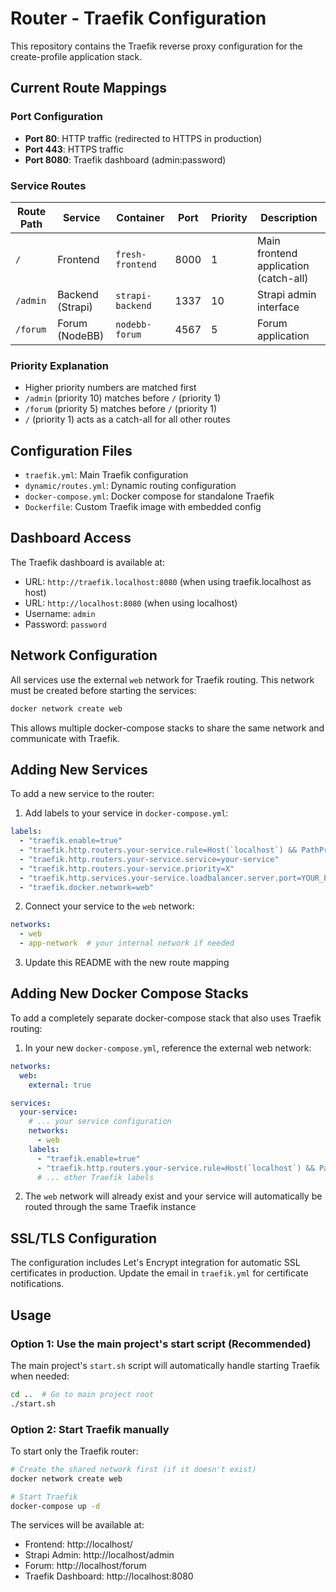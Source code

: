 # Router - Traefik Configuration

This repository contains the Traefik reverse proxy configuration for the create-profile application stack.

## Current Route Mappings

### Port Configuration
- **Port 80**: HTTP traffic (redirected to HTTPS in production)
- **Port 443**: HTTPS traffic
- **Port 8080**: Traefik dashboard (admin:password)

### Service Routes

| Route Path | Service | Container | Port | Priority | Description |
|------------|---------|-----------|------|----------|-------------|
| `/` | Frontend | `fresh-frontend` | 8000 | 1 | Main frontend application (catch-all) |
| `/admin` | Backend (Strapi) | `strapi-backend` | 1337 | 10 | Strapi admin interface |
| `/forum` | Forum (NodeBB) | `nodebb-forum` | 4567 | 5 | Forum application |


### Priority Explanation
- Higher priority numbers are matched first
- `/admin` (priority 10) matches before `/` (priority 1)
- `/forum` (priority 5) matches before `/` (priority 1)
- `/` (priority 1) acts as a catch-all for all other routes

## Configuration Files

- `traefik.yml`: Main Traefik configuration
- `dynamic/routes.yml`: Dynamic routing configuration
- `docker-compose.yml`: Docker compose for standalone Traefik
- `Dockerfile`: Custom Traefik image with embedded config

## Dashboard Access

The Traefik dashboard is available at:
- URL: `http://traefik.localhost:8080` (when using traefik.localhost as host)
- URL: `http://localhost:8080` (when using localhost)
- Username: `admin`
- Password: `password`

## Network Configuration

All services use the external `web` network for Traefik routing. This network must be created before starting the services:

```bash
docker network create web
```

This allows multiple docker-compose stacks to share the same network and communicate with Traefik.

## Adding New Services

To add a new service to the router:

1. Add labels to your service in `docker-compose.yml`:
```yaml
labels:
  - "traefik.enable=true"
  - "traefik.http.routers.your-service.rule=Host(`localhost`) && PathPrefix(`/your-path`)"
  - "traefik.http.routers.your-service.service=your-service"
  - "traefik.http.routers.your-service.priority=X"
  - "traefik.http.services.your-service.loadbalancer.server.port=YOUR_PORT"
  - "traefik.docker.network=web"
```

2. Connect your service to the `web` network:
```yaml
networks:
  - web
  - app-network  # your internal network if needed
```

3. Update this README with the new route mapping

## Adding New Docker Compose Stacks

To add a completely separate docker-compose stack that also uses Traefik routing:

1. In your new `docker-compose.yml`, reference the external web network:
```yaml
networks:
  web:
    external: true

services:
  your-service:
    # ... your service configuration
    networks:
      - web
    labels:
      - "traefik.enable=true"
      - "traefik.http.routers.your-service.rule=Host(`localhost`) && PathPrefix(`/your-path`)"
      # ... other Traefik labels
```

2. The `web` network will already exist and your service will automatically be routed through the same Traefik instance

## SSL/TLS Configuration

The configuration includes Let's Encrypt integration for automatic SSL certificates in production. Update the email in `traefik.yml` for certificate notifications.

## Usage

### Option 1: Use the main project's start script (Recommended)
The main project's `start.sh` script will automatically handle starting Traefik when needed:
```bash
cd ..  # Go to main project root
./start.sh
```

### Option 2: Start Traefik manually
To start only the Traefik router:
```bash
# Create the shared network first (if it doesn't exist)
docker network create web

# Start Traefik
docker-compose up -d
```

The services will be available at:
- Frontend: http://localhost/
- Strapi Admin: http://localhost/admin
- Forum: http://localhost/forum
- Traefik Dashboard: http://localhost:8080